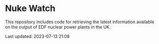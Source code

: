 # Nuke Watch

This repository includes code for retrieving the latest information available on the output of EDF nuclear power plants in the UK.

Last updated: 2023-07-13 21:08